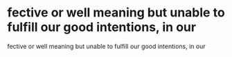 # fective or well meaning but unable to fulfill our good intentions, in our

fective or well meaning but unable to fulfill our good intentions, in our